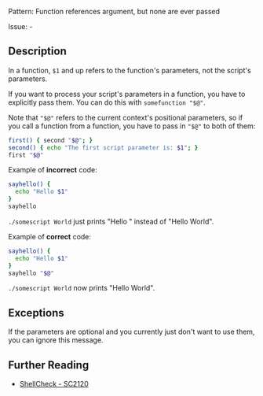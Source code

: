 Pattern: Function references argument, but none are ever passed

Issue: -

## Description

In a function, `$1` and up refers to the function's parameters, not the script's parameters.

If you want to process your script's parameters in a function, you have to explicitly pass them. You can do this with `somefunction "$@"`.

Note that `"$@"` refers to the current context's positional parameters, so if you call a function from a function, you have to pass in `"$@"` to both of them:

```sh
first() { second "$@"; }
second() { echo "The first script parameter is: $1"; }
first "$@"
```

Example of **incorrect** code:

```sh
sayhello() {
  echo "Hello $1"
}
sayhello
```

`./somescript World` just prints "Hello " instead of "Hello World".

Example of **correct** code:

```sh
sayhello() {
  echo "Hello $1"
}
sayhello "$@"
```

`./somescript World` now prints "Hello World".

## Exceptions

If the parameters are optional and you currently just don't want to use them, you can ignore this message.

## Further Reading

* [ShellCheck - SC2120](https://github.com/koalaman/shellcheck/wiki/SC2120)
